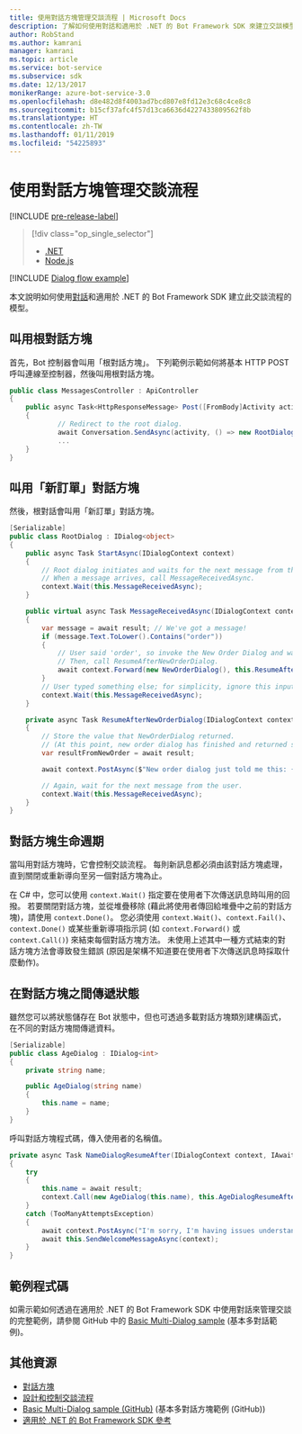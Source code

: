 ```yaml
---
title: 使用對話方塊管理交談流程 | Microsoft Docs
description: 了解如何使用對話和適用於 .NET 的 Bot Framework SDK 來建立交談模型及管理交談流程。
author: RobStand
ms.author: kamrani
manager: kamrani
ms.topic: article
ms.service: bot-service
ms.subservice: sdk
ms.date: 12/13/2017
monikerRange: azure-bot-service-3.0
ms.openlocfilehash: d8e482d8f4003ad7bcd807e8fd12e3c68c4ce8c8
ms.sourcegitcommit: b15cf37afc4f57d13ca6636d4227433809562f8b
ms.translationtype: HT
ms.contentlocale: zh-TW
ms.lasthandoff: 01/11/2019
ms.locfileid: "54225893"
---
```

# <a name="manage-conversation-flow-with-dialogs"></a>使用對話方塊管理交談流程

[!INCLUDE [pre-release-label](../includes/pre-release-label-v3.md)]

> [!div class="op_single_selector"]
> - [.NET](../dotnet/bot-builder-dotnet-manage-conversation-flow.md)
> - [Node.js](../nodejs/bot-builder-nodejs-dialog-manage-conversation-flow.md)

[!INCLUDE [Dialog flow example](../includes/snippet-dotnet-manage-conversation-flow-intro.md)]

本文說明如何使用[對話](bot-builder-dotnet-dialogs.md)和適用於 .NET 的 Bot Framework SDK 建立此交談流程的模型。 

## <a name="invoke-the-root-dialog"></a>叫用根對話方塊

首先，Bot 控制器會叫用「根對話方塊」。 下列範例示範如何將基本 HTTP POST 呼叫連線至控制器，然後叫用根對話方塊。 

```cs
public class MessagesController : ApiController
{
    public async Task<HttpResponseMessage> Post([FromBody]Activity activity)
    {
            // Redirect to the root dialog.
            await Conversation.SendAsync(activity, () => new RootDialog()); 
            ...
    }
}
```

## <a name="invoke-the-new-order-dialog"></a>叫用「新訂單」對話方塊

然後，根對話會叫用「新訂單」對話方塊。 

```cs
[Serializable]
public class RootDialog : IDialog<object>
{
    public async Task StartAsync(IDialogContext context)
    {
        // Root dialog initiates and waits for the next message from the user. 
        // When a message arrives, call MessageReceivedAsync.
        context.Wait(this.MessageReceivedAsync); 
    }

    public virtual async Task MessageReceivedAsync(IDialogContext context, IAwaitable<IMessageActivity> result)
    {
        var message = await result; // We've got a message!
        if (message.Text.ToLower().Contains("order"))
        {
            // User said 'order', so invoke the New Order Dialog and wait for it to finish.
            // Then, call ResumeAfterNewOrderDialog.
            await context.Forward(new NewOrderDialog(), this.ResumeAfterNewOrderDialog, message, CancellationToken.None);
        }
        // User typed something else; for simplicity, ignore this input and wait for the next message.
        context.Wait(this.MessageReceivedAsync);
    }

    private async Task ResumeAfterNewOrderDialog(IDialogContext context, IAwaitable<string> result)
    {
        // Store the value that NewOrderDialog returned. 
        // (At this point, new order dialog has finished and returned some value to use within the root dialog.)
        var resultFromNewOrder = await result;

        await context.PostAsync($"New order dialog just told me this: {resultFromNewOrder}");

        // Again, wait for the next message from the user.
        context.Wait(this.MessageReceivedAsync);
    }
}
```

## <a id="dialog-lifecycle"></a> 對話方塊生命週期

當叫用對話方塊時，它會控制交談流程。 每則新訊息都必須由該對話方塊處理，直到關閉或重新導向至另一個對話方塊為止。 

在 C# 中，您可以使用 `context.Wait()` 指定要在使用者下次傳送訊息時叫用的回撥。 若要關閉對話方塊，並從堆疊移除 (藉此將使用者傳回給堆疊中之前的對話方塊)，請使用 `context.Done()`。 您必須使用 `context.Wait()`、`context.Fail()`、`context.Done()` 或某些重新導項指示詞 (如 `context.Forward()` 或 `context.Call()`) 來結束每個對話方塊方法。 未使用上述其中一種方式結束的對話方塊方法會導致發生錯誤 (原因是架構不知道要在使用者下次傳送訊息時採取什麼動作)。

## <a name="passing-state-between-dialogs"></a>在對話方塊之間傳遞狀態

雖然您可以將狀態儲存在 Bot 狀態中，但也可透過多載對話方塊類別建構函式，在不同的對話方塊間傳遞資料。

```cs
[Serializable]
public class AgeDialog : IDialog<int>
{
    private string name;

    public AgeDialog(string name)
    {
        this.name = name;
    }
}
 ```

呼叫對話方塊程式碼，傳入使用者的名稱值。

```cs
private async Task NameDialogResumeAfter(IDialogContext context, IAwaitable<string> result)
{
    try
    {
        this.name = await result;
        context.Call(new AgeDialog(this.name), this.AgeDialogResumeAfter);
    }
    catch (TooManyAttemptsException)
    {
        await context.PostAsync("I'm sorry, I'm having issues understanding you. Let's try again.");
        await this.SendWelcomeMessageAsync(context);
    }
}
```

## <a name="sample-code"></a>範例程式碼 

如需示範如何透過在適用於 .NET 的 Bot Framework SDK 中使用對話來管理交談的完整範例，請參閱 GitHub 中的 <a href="https://github.com/Microsoft/BotBuilder-Samples/tree/master/CSharp/core-BasicMultiDialog" target="_blank">Basic Multi-Dialog sample</a> (基本多對話範例)。

## <a name="additional-resources"></a>其他資源

- [對話方塊](bot-builder-dotnet-dialogs.md)
- [設計和控制交談流程](../bot-service-design-conversation-flow.md)
- <a href="https://github.com/Microsoft/BotBuilder-Samples/tree/master/CSharp/core-BasicMultiDialog" target="_blank">Basic Multi-Dialog sample (GitHub)</a> (基本多對話方塊範例 (GitHub))
- <a href="/dotnet/api/?view=botbuilder-3.11.0" target="_blank">適用於 .NET 的 Bot Framework SDK 參考</a>
